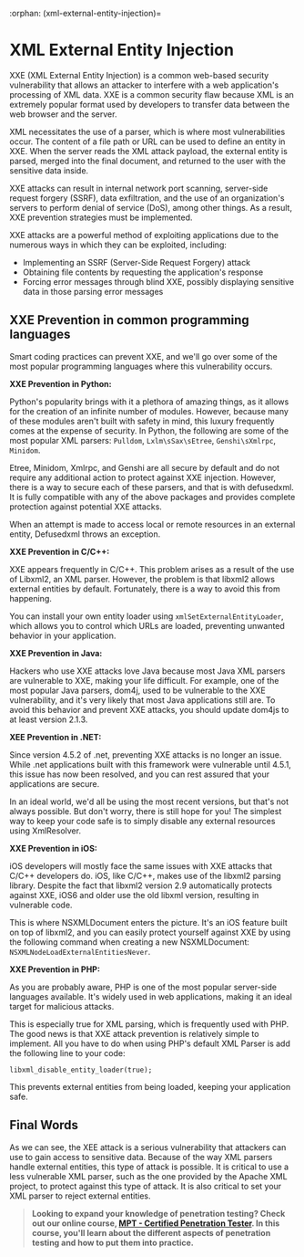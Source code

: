 :orphan:
(xml-external-entity-injection)=

# XML External Entity Injection

XXE (XML External Entity Injection) is a common web-based security vulnerability that allows an attacker to interfere with a web application's processing of XML data. XXE is a common security flaw because XML is an extremely popular format used by developers to transfer data between the web browser and the server.

XML necessitates the use of a parser, which is where most vulnerabilities occur. The content of a file path or URL can be used to define an entity in XXE. When the server reads the XML attack payload, the external entity is parsed, merged into the final document, and returned to the user with the sensitive data inside.

XXE attacks can result in internal network port scanning, server-side request forgery (SSRF), data exfiltration, and the use of an organization's servers to perform denial of service (DoS), among other things. As a result, XXE prevention strategies must be implemented.

XXE attacks are a powerful method of exploiting applications due to the numerous ways in which they can be exploited, including:

- Implementing an SSRF (Server-Side Request Forgery) attack
- Obtaining file contents by requesting the application's response
- Forcing error messages through blind XXE, possibly displaying sensitive data in those parsing error messages

## XXE Prevention in common programming languages

Smart coding practices can prevent XXE, and we'll go over some of the most popular programming languages where this vulnerability occurs.

**XXE Prevention in Python:**

Python's popularity brings with it a plethora of amazing things, as it allows for the creation of an infinite number of modules. However, because many of these modules aren't built with safety in mind, this luxury frequently comes at the expense of security. In Python, the following are some of the most popular XML parsers: `Pulldom`, `Lxlm\sSax\sEtree`, `Genshi\sXmlrpc`, `Minidom`.

Etree, Minidom, Xmlrpc, and Genshi are all secure by default and do not require any additional action to protect against XXE injection. However, there is a way to secure each of these parsers, and that is with defusedxml. It is fully compatible with any of the above packages and provides complete protection against potential XXE attacks.

When an attempt is made to access local or remote resources in an external entity, Defusedxml throws an exception.

**XXE Prevention in C/C++:**

XXE appears frequently in C/C++. This problem arises as a result of the use of Libxml2, an XML parser. However, the problem is that libxml2 allows external entities by default.
Fortunately, there is a way to avoid this from happening.

You can install your own entity loader using `xmlSetExternalEntityLoader`, which allows you to control which URLs are loaded, preventing unwanted behavior in your application.

**XXE Prevention in Java:**

Hackers who use XXE attacks love Java because most Java XML parsers are vulnerable to XXE, making your life difficult.
For example, one of the most popular Java parsers, dom4j, used to be vulnerable to the XXE vulnerability, and it's very likely that most Java applications still are. To avoid this behavior and prevent XXE attacks, you should update dom4js to at least version 2.1.3.

**XEE Prevention in .NET:**

Since version 4.5.2 of .net, preventing XXE attacks is no longer an issue. While .net applications built with this framework were vulnerable until 4.5.1, this issue has now been resolved, and you can rest assured that your applications are secure.

In an ideal world, we'd all be using the most recent versions, but that's not always possible. But don't worry, there is still hope for you! The simplest way to keep your code safe is to simply disable any external resources using XmlResolver.

**XXE Prevention in iOS:**

iOS developers will mostly face the same issues with XXE attacks that C/C++ developers do. iOS, like C/C++, makes use of the libxml2 parsing library. Despite the fact that libxml2 version 2.9 automatically protects against XXE, iOS6 and older use the old libxml version, resulting in vulnerable code.

This is where NSXMLDocument enters the picture. It's an iOS feature built on top of libxml2, and you can easily protect yourself against XXE by using the following command when creating a new NSXMLDocument:
`NSXMLNodeLoadExternalEntitiesNever`.

**XXE Prevention in PHP:**

As you are probably aware, PHP is one of the most popular server-side languages available. It's widely used in web applications, making it an ideal target for malicious attacks.

This is especially true for XML parsing, which is frequently used with PHP. The good news is that XXE attack prevention is relatively simple to implement. All you have to do when using PHP's default XML Parser is add the following line to your code:

`libxml_disable_entity_loader(true);`

This prevents external entities from being loaded, keeping your application safe.

## Final Words

As we can see, the XEE attack is a serious vulnerability that attackers can use to gain access to sensitive data. Because of the way XML parsers handle external entities, this type of attack is possible. It is critical to use a less vulnerable XML parser, such as the one provided by the Apache XML project, to protect against this type of attack. It is also critical to set your XML parser to reject external entities.

> **Looking to expand your knowledge of penetration testing? Check out our online course, [MPT - Certified Penetration Tester](https://www.mosse-institute.com/certifications/mpt-certified-penetration-tester.html). In this course, you'll learn about the different aspects of penetration testing and how to put them into practice.**
